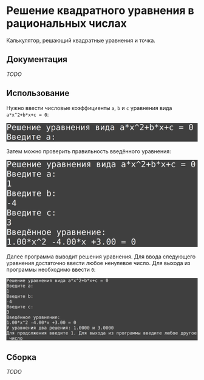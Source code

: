 # Решение квадратного уравнения в рациональных числах

Калькулятор, решающий квадратные уравнения и точка.

## Документация

*TODO*

## Использование
Нужно ввести числовые коэффициенты `a`, `b` и `c` уравнения вида `a*x^2+b*x+c = 0`:

![alt text](https://github.com/YasnoDelo/Square-Solver/blob/main/images/1.png)

Затем можно проверить правильность введённого уравнения:

![alt text](https://github.com/YasnoDelo/Square-Solver/blob/main/images/2.png)

Далее программа выводит решения уравнения. Для ввода следующего уравнения достаточно ввести любое ненулевое число. Для выхода из программы необходимо ввести `0`:

![alt text](https://github.com/YasnoDelo/Square-Solver/blob/main/images/3.png)

## Сборка
*TODO*
